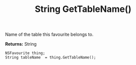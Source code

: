 ﻿---
uid: crmscript_ref_NSFavourite_GetTableName
title: String GetTableName()
intellisense: NSFavourite.GetTableName
keywords: NSFavourite, GetTableName
so.topic: reference
---

Name of the table this favourite belongs to.

**Returns:** String


```crmscript
NSFavourite thing;
String tableName  = thing.GetTableName();
```


